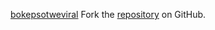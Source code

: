 [bokepsotweviral](https://bokepsotweviral.pages.dev)
Fork the [repository](https://github.com/harlahsaduki) on GitHub.